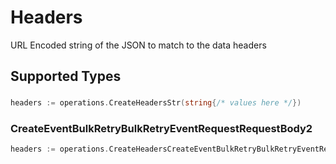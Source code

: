 # Headers

URL Encoded string of the JSON to match to the data headers


## Supported Types

### 

```go
headers := operations.CreateHeadersStr(string{/* values here */})
```

### CreateEventBulkRetryBulkRetryEventRequestRequestBody2

```go
headers := operations.CreateHeadersCreateEventBulkRetryBulkRetryEventRequestRequestBody2(operations.CreateEventBulkRetryBulkRetryEventRequestRequestBody2{/* values here */})
```

